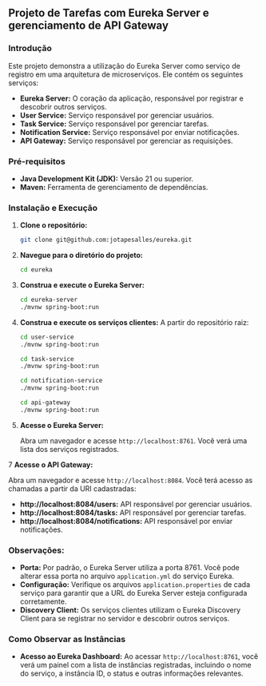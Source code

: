 ## **Projeto de Tarefas com Eureka Server e gerenciamento de API Gateway**

### **Introdução**

Este projeto demonstra a utilização do Eureka Server como serviço de registro em uma arquitetura de microserviços. Ele contém os seguintes serviços:

  * **Eureka Server:** O coração da aplicação, responsável por registrar e descobrir outros serviços.
  * **User Service:** Serviço responsável por gerenciar usuários.
  * **Task Service:** Serviço responsável por gerenciar tarefas.
  * **Notification Service:** Serviço responsável por enviar notificações.
  * **API Gateway:** Serviço responsável por gerenciar as requisições.

### **Pré-requisitos**

  * **Java Development Kit (JDK):** Versão 21 ou superior.
  * **Maven:** Ferramenta de gerenciamento de dependências.

### **Instalação e Execução**

1.  **Clone o repositório:**

    ```bash
    git clone git@github.com:jotapesalles/eureka.git
    ```

2.  **Navegue para o diretório do projeto:**

    ```bash
    cd eureka
    ```

3.  **Construa e execute o Eureka Server:**

    ```bash
    cd eureka-server
    ./mvnw spring-boot:run
    ```

4.  **Construa e execute os serviços clientes:**
    A partir do repositório raiz:
    
    ```bash
    cd user-service
    ./mvnw spring-boot:run
    ```
    ```bash
    cd task-service
    ./mvnw spring-boot:run
    ```
    ```bash
    cd notification-service
    ./mvnw spring-boot:run
    ```
    ```bash
    cd api-gateway
    ./mvnw spring-boot:run
    ```

6.  **Acesse o Eureka Server:**

    Abra um navegador e acesse `http://localhost:8761`. Você verá uma lista dos serviços registrados.

7  **Acesse o API Gateway:**

   Abra um navegador e acesse `http://localhost:8084`. Você terá acesso as chamadas a partir da URI cadastradas:
   * **http://localhost:8084/users:** API responsável por gerenciar usuários.
   * **http://localhost:8084/tasks:** API responsável por gerenciar tarefas.
   * **http://localhost:8084/notifications:** API responsável por enviar notificações.
     
### **Observações:**

  * **Porta:** Por padrão, o Eureka Server utiliza a porta 8761. Você pode alterar essa porta no arquivo `application.yml` do serviço Eureka.
  * **Configuração:** Verifique os arquivos `application.properties` de cada serviço para garantir que a URL do Eureka Server esteja configurada corretamente.
  * **Discovery Client:** Os serviços clientes utilizam o Eureka Discovery Client para se registrar no servidor e descobrir outros serviços.

### **Como Observar as Instâncias**

  * **Acesso ao Eureka Dashboard:** Ao acessar `http://localhost:8761`, você verá um painel com a lista de instâncias registradas, incluindo o nome do serviço, a instância ID, o status e outras informações relevantes.
